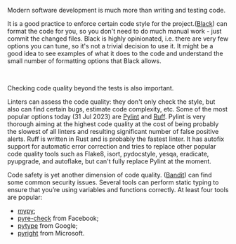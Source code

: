 Modern software development is much more than writing and testing code.

It is a good practice to enforce certain code style for the project.([Black](https://github.com/psf/black)) can format 
the code for you, so you don't need to do much manual work - just commit the changed files. Black is highly opinionated, 
i.e. there are very few options you can tune, so it's not a trivial decision to use it. It might be a good idea to see 
examples of what it does to the code and understand the small number of formatting options that Black allows.

<br/>

Checking code quality beyond the tests is also important.

Linters can assess the code quality: they don't only check the style, but also can find certain bugs, estimate code
complexity, etc. Some of the most popular options today (31 Jul 2023) are [Pylint](https://github.com/pylint-dev/pylint)
and [Ruff](https://github.com/astral-sh/ruff). Pylint is very thorough aiming at the highest code quality at the cost
of being probably the slowest of all linters and resulting significant number of false positive alerts. Ruff is written
in Rust and is probably the fastest linter. It has autofix support for automatic error correction and tries to replace
other popular code quality tools such as Flake8, isort, pydocstyle, yesqa, eradicate, pyupgrade, and autoflake, but
can't fully replace Pylint at the moment.

Code safety is yet another dimension of code quality. ([Bandit](https://github.com/PyCQA/bandit)) can find some common
security issues. Several tools can perform static typing to ensure that you’re using variables and functions correctly.
At least four tools are popular:
* [mypy](https://github.com/python/mypy);
* [pyre-check](https://github.com/facebook/pyre-check) from Facebook;
* [pytype](https://github.com/google/pytype/) from Google;
* [pyright](https://github.com/microsoft/pyright) from Microsoft.
